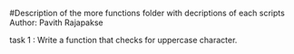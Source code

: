 #Description of the more functions folder with decriptions of each scripts
Author:  Pavith Rajapakse

task 1 : Write a function that checks for uppercase character.


